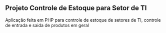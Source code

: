 ## Projeto Controle de Estoque para Setor de TI
   Aplicação feita em PHP para controle de estoque de setores de TI, controle de entrada e saida de produtos em geral
